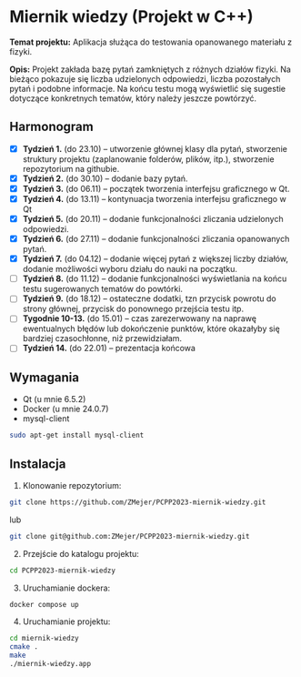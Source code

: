 
# Miernik wiedzy (Projekt w C++)

**Temat projektu:** Aplikacja służąca do testowania opanowanego materiału z fizyki. 

**Opis:** Projekt zakłada bazę pytań zamkniętych z różnych działów fizyki. Na bieżąco pokazuje się liczba udzielonych odpowiedzi, liczba pozostałych pytań i podobne informacje. Na końcu testu mogą wyświetlić się sugestie dotyczące konkretnych tematów, który należy jeszcze powtórzyć.  

## Harmonogram

- [x]  **Tydzień 1.** (do 23.10) – utworzenie głównej klasy dla pytań, stworzenie struktury projektu (zaplanowanie folderów, plików, itp.), stworzenie repozytorium na githubie.  
- [x]  **Tydzień 2.** (do 30.10) – dodanie bazy pytań.  
- [x]  **Tydzień 3.** (do 06.11) – początek tworzenia interfejsu graficznego w Qt.  
- [x]  **Tydzień 4.** (do 13.11) – kontynuacja tworzenia interfejsu graficznego w Qt  
- [x]  **Tydzień 5.** (do 20.11) – dodanie funkcjonalności zliczania udzielonych odpowiedzi.  
- [x]  **Tydzień 6.** (do 27.11) – dodanie funkcjonalności zliczania opanowanych pytań.  
- [x]  **Tydzień 7.** (do 04.12) – dodanie więcej pytań z większej liczby działów, dodanie możliwości wyboru działu do nauki na początku.   
- [ ]  **Tydzień 8.** (do 11.12) – dodanie funkcjonalności wyświetlania na końcu testu sugerowanych tematów do powtórki.  
- [ ]  **Tydzień 9.** (do 18.12) – ostateczne dodatki, tzn przycisk powrotu do strony głównej, przycisk do ponownego przejścia testu itp.  
- [ ]  **Tygodnie 10-13.** (do 15.01) – czas zarezerwowany na naprawę ewentualnych błędów lub dokończenie punktów, które okazałyby się bardziej czasochłonne, niż przewidziałam.  
- [ ]  **Tydzień 14.** (do 22.01) – prezentacja końcowa

## Wymagania

- Qt (u mnie 6.5.2)
- Docker (u mnie 24.0.7)
- mysql-client
```bash
sudo apt-get install mysql-client
```

## Instalacja

1. Klonowanie repozytorium:
```bash
git clone https://github.com/ZMejer/PCPP2023-miernik-wiedzy.git
```
lub 
```bash
git clone git@github.com:ZMejer/PCPP2023-miernik-wiedzy.git
```

2. Przejście do katalogu projektu:
```bash
cd PCPP2023-miernik-wiedzy
```

3. Uruchamianie dockera:
```bash
docker compose up
```
4. Uruchamianie projektu:
```bash
cd miernik-wiedzy
cmake .
make
./miernik-wiedzy.app
```
